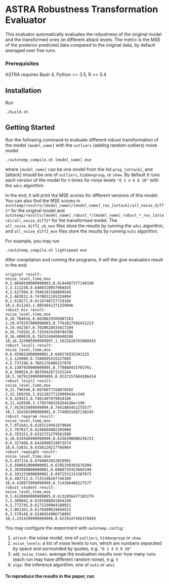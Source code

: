 # ASTRA Robustness Transformation Evaluator

This evaluator automatically evaluates the robustness of the original model and the transformed ones on different attack levels.
The metric is the MSE of the posterior predicted data compared to the original data, by default averaged over five runs.

### Prerequisites
ASTRA requires Bash 4, Python >= 3.5, R >= 3.4

## Installation
Run
```
./build.sh
```

## Getting Started
Run the following command to evaluate different robust transformation of the model `[model_name]` with the `outliers` (adding random outliers) noise model.
```
./autotemp_compile.sh [model_name] mse
```
where `[model_name]` can be one model from the list `prog_[attack]`, and [attack] should be one of `outliers`, `hiddengroup`, or `skew`.
By default it runs each version of the model for `5` times for noise levels `"0 2 4 6 8 10"` with the `advi` algorithm.

In the end, it will print the MSE scores for different versions of this model. You can also find the MSE scores in `autotemp/results/[model_name]/[model_name]_res_[attack]/all_noise_diff2*` for the original model and `autotemp/results/[model_name]_robust_*/[model_name]_robust_*_res_[attack]/all_noise_diff2*` for the transformed model. The `all_noise_diff2_vb_mse` files store the results by running the `advi` algorithm, and `all_noise_diff2_mse` files store the results by running `nuts` algorithm.

For example, you may run 
```
./autotemp_compile.sh lightspeed mse
```
After compilation and running the programs, it will the give evaluation result in the end:
```
original result:
noise_level,time,mse
0,3.0040590000000003,0.6144487377146198
2,3.111238,0.6460318057968435
4,2.627504,0.7046183168869544
6,2.883012,0.7470031165324894
8,2.619271,0.8119748727719166
10,2.811243,1.0054041271259946
robust mix result:
noise_level,time,mse
0,18.784016,0.6638829305087263
2,19.979297000000003,0.7761817592472213
4,19.442367,0.7020628434417294
6,16.719281,0.7193424350784786
8,16.480019,0.7825248408440266
10,16.323905999999997,1.1622628765968435
robust local1 result:
noise_level,time,mse
0,6.459852000000001,0.649276935343125
2,5.124909,0.7288995515227685
4,5.737296,0.7601176466217078
6,6.1307920000000005,0.770880415765761
8,4.560924,0.8635642671532244
10,5.1679129999999995,0.9137157684186414
robust local2 result:
noise_level,time,mse
0,11.796506,0.6876077158078502
2,12.569356,3.0121827715998943e+249
4,9.329423,0.7481497979018186
6,11.428509,3.1795790328264438e+190
8,7.952933999999999,0.7941885452255577
10,7.354391000000001,0.7740031687138245
robust reparam result:
noise_level,time,mse
0,7.071441,0.6181519941879694
2,5.767017,0.6246884082295008
4,6.783151,0.6315731279561508
6,10.634566999999999,0.6338300006236721
8,6.327468,0.6426098219073574
10,6.53831,0.6356129217766064
robust reweight result:
noise_level,time,mse
0,5.437124,0.6704892652829991
2,6.508681000000001,0.6785330381676304
4,5.303089000000001,0.6868735423604199
6,6.101233000000001,0.6972531313387073
8,6.482711,0.7135198267746189
10,4.420973999999999,0.714266486227577
robust student result:
noise_level,time,mse
0,3.6128860000000005,0.6132856477183279
2,3.389842,0.6191688841664249
4,3.772745,0.6171339964188021
6,3.861361,0.6179499619656521
8,3.570148,0.6240424906718882
10,3.2314399999999996,0.6229147456370493
```

You may configure the experiment with `autotemp.config`:

1. `attack`: the noise model, one of `outliers`, `hiddengroup` or `skew`
2. `noise_levels`: a list of noise levels to run, which are numbers separated by space and surrounded by quotes, e.g. `"0 2 4 6 8 10"` 
3. `add_noise_times`: average the evaluation results over how many runs (each run may have different random noise), e.g. `5`
4. `algo`: the inference algorithm, one of `nuts` or `advi`


#### To reproduce the results in the paper, run 
```
```
